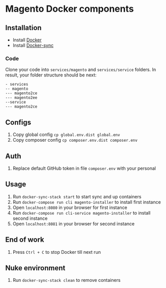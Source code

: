 # Magento Docker components

## Installation
* Install [Docker](https://www.docker.com/get-started)
* Install [Docker-sync](http://docker-sync.io)

### Code

Clone your code into `services/magento` and `services/service` folders. In result, your folder structure should be next:

```
- services
-- magento
--- magento2ce
--- magento2ee
--service
--- magento2ce
```

## Configs

1. Copy global config `cp global.env.dist global.env`
1. Copy composer config `cp composer.env.dist composer.env`

## Auth

1. Replace default GitHub token in file `composer.env` with your personal

## Usage

1. Run `docker-sync-stack start` to start sync and up containers
1. Run `docker-compose run cli magento-installer` to install first instance
1. Open `localhost:8080` in your browser for first instance
1. Run `docker-compose run cli-service magento-installer` to install second instance
1. Open `localhost:8081` in your browser for second instance

## End of work

1. Press `Ctrl + C` to stop Docker till next run

## Nuke environment

1. Run `docker-sync-stack clean` to remove containers
